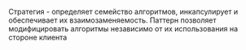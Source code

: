 Стратегия - определяет семейство алгоритмов,
инкапсулирует и обеспечивает их взаимозаменяемость.
Паттерн позволяет модифицировать алгоритмы независимо
от их использования на стороне клиента